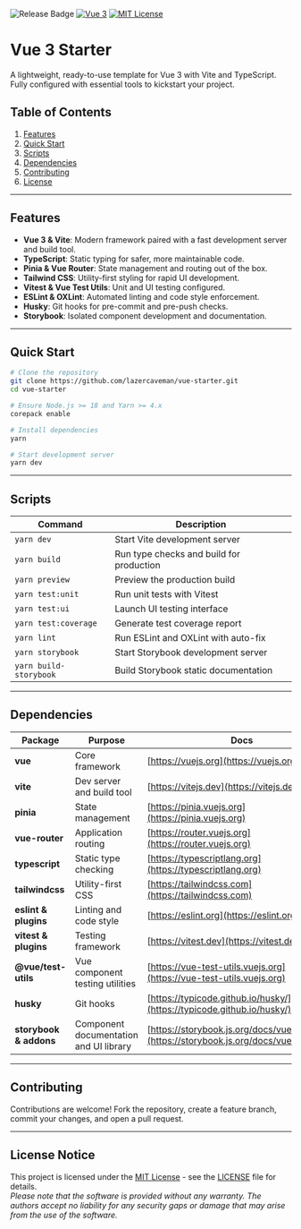 ![Release Badge](https://img.shields.io/github/v/release/lazercaveman/vue-starter)
[![Vue 3](https://img.shields.io/badge/Vue-3.5.17-42b883?logo=vue.js)](https://vuejs.org)
[![MIT License](https://img.shields.io/github/license/lazercaveman/vue-starter)](LICENSE)

# Vue 3 Starter
A lightweight, ready-to-use template for Vue 3 with Vite and TypeScript. Fully configured with essential tools to kickstart your project.

## Table of Contents
1. [Features](#features)
2. [Quick Start](#quick-start)
3. [Scripts](#scripts)
4. [Dependencies](#dependencies)
5. [Contributing](#contributing)
6. [License](#license)

---

## Features
* **Vue 3 & Vite**: Modern framework paired with a fast development server and build tool.
* **TypeScript**: Static typing for safer, more maintainable code.
* **Pinia & Vue Router**: State management and routing out of the box.
* **Tailwind CSS**: Utility-first styling for rapid UI development.
* **Vitest & Vue Test Utils**: Unit and UI testing configured.
* **ESLint & OXLint**: Automated linting and code style enforcement.
* **Husky**: Git hooks for pre-commit and pre-push checks.
* **Storybook**: Isolated component development and documentation.

---

## Quick Start
```bash
# Clone the repository
git clone https://github.com/lazercaveman/vue-starter.git
cd vue-starter

# Ensure Node.js >= 18 and Yarn >= 4.x
corepack enable

# Install dependencies
yarn

# Start development server
yarn dev
```

---

## Scripts
| Command                | Description                              |
| ---------------------- | ---------------------------------------- |
| `yarn dev`             | Start Vite development server            |
| `yarn build`           | Run type checks and build for production |
| `yarn preview`         | Preview the production build             |
| `yarn test:unit`       | Run unit tests with Vitest               |
| `yarn test:ui`         | Launch UI testing interface              |
| `yarn test:coverage`   | Generate test coverage report            |
| `yarn lint`            | Run ESLint and OXLint with auto-fix      |
| `yarn storybook`       | Start Storybook development server       |
| `yarn build-storybook` | Build Storybook static documentation     |

---

## Dependencies
| Package                | Purpose                                | Docs                                                                                     |
| ---------------------- | -------------------------------------- | ---------------------------------------------------------------------------------------- |
| **vue**                | Core framework                         | [https://vuejs.org](https://vuejs.org)                                                   |
| **vite**               | Dev server and build tool              | [https://vitejs.dev](https://vitejs.dev)                                                 |
| **pinia**              | State management                       | [https://pinia.vuejs.org](https://pinia.vuejs.org)                                       |
| **vue-router**         | Application routing                    | [https://router.vuejs.org](https://router.vuejs.org)                                     |
| **typescript**         | Static type checking                   | [https://typescriptlang.org](https://typescriptlang.org)                                 |
| **tailwindcss**        | Utility-first CSS                      | [https://tailwindcss.com](https://tailwindcss.com)                                       |
| **eslint & plugins**   | Linting and code style                 | [https://eslint.org](https://eslint.org)                                                 |
| **vitest & plugins**   | Testing framework                      | [https://vitest.dev](https://vitest.dev)                                                 |
| **@vue/test-utils**    | Vue component testing utilities        | [https://vue-test-utils.vuejs.org](https://vue-test-utils.vuejs.org)                     |
| **husky**              | Git hooks                              | [https://typicode.github.io/husky/](https://typicode.github.io/husky/)                   |
| **storybook & addons** | Component documentation and UI library | [https://storybook.js.org/docs/vue/overview](https://storybook.js.org/docs/vue/overview) |

---

## Contributing
Contributions are welcome! Fork the repository, create a feature branch, commit your changes, and open a pull request.

---

## License Notice
This project is licensed under the [MIT License](LICENSE) - see the [LICENSE](LICENSE) file for details.  
*Please note that the software is provided without any warranty. The authors accept no liability for any security gaps or damage that may arise from the use of the software.*
